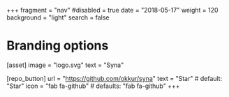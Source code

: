+++
fragment = "nav"
#disabled = true
date = "2018-05-17"
weight = 120
background = "light"
search = false

# Branding options
[asset]
  image = "logo.svg"
  text = "Syna"

[repo_button]
  url = "https://github.com/okkur/syna"
  text = "Star" # default: "Star"
  icon = "fab fa-github" # defaults: "fab fa-github"
+++
